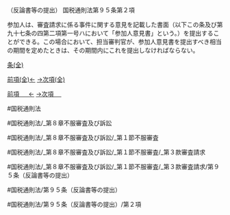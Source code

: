 （反論書等の提出）
国税通則法第９５条第２項

参加人は、審査請求に係る事件に関する意見を記載した書面（以下この条及び第九十七条の四第二項第一号ハにおいて「参加人意見書」という。）を提出することができる。この場合において、担当審判官が、参加人意見書を提出すべき相当の期間を定めたときは、その期間内にこれを提出しなければならない。

[条(全)](国税通則法＿＿＿＿＿第９５条_.md)

[前項(全)←](国税通則法＿＿＿＿＿第９５条第１項_.md)    [→次項(全)](国税通則法＿＿＿＿＿第９５条第３項_.md)

[前項 　 ←](国税通則法＿＿＿＿＿第９５条第１項.md)    [→次項 　 ](国税通則法＿＿＿＿＿第９５条第３項.md)



#国税通則法

#国税通則法/_第８章不服審査及び訴訟

#国税通則法/_第８章不服審査及び訴訟/_第１節不服審査

#国税通則法/_第８章不服審査及び訴訟/_第１節不服審査/_第３款審査請求

#国税通則法/_第８章不服審査及び訴訟/_第１節不服審査/_第３款審査請求/第９５条（反論書等の提出）

#国税通則法/第９５条（反論書等の提出）

#国税通則法/第９５条（反論書等の提出）/第２項

